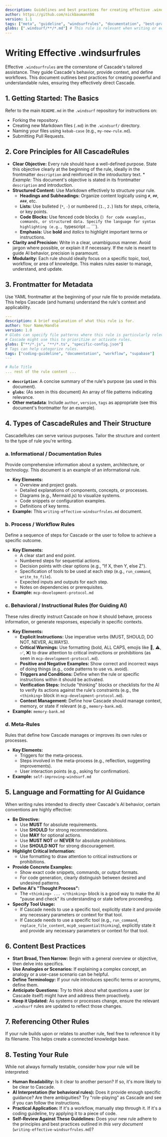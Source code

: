 ```yaml
---
description: Guidelines and best practices for creating effective .windsurfrules to guide Cascade's behavior, knowledge, and workflows.
author: https://github.com/nickbaumann98
version: 1.1
tags: ["meta", "guideline", "windsurfrules", "documentation", "best-practices"]
globs: [".windsurf/**/*.md"] # This rule is relevant when writing or editing any .windsurfrule
---
```


# Writing Effective .windsurfrules

Effective `.windsurfrules` are the cornerstone of Cascade's tailored assistance. They guide Cascade's behavior, provide context, and define workflows. This document outlines best practices for creating powerful and understandable rules, ensuring they effectively direct Cascade.

## 1. Getting Started: The Basics

Refer to the main `README.md` in the `.windsurf` repository for instructions on:
* Forking the repository.
* Creating new Markdown files (`.md`) in the `.windsurf/` directory.
* Naming your files using `kebab-case` (e.g., `my-new-rule.md`).
* Submitting Pull Requests.

## 2. Core Principles for All CascadeRules

* **Clear Objective:** Every rule should have a well-defined purpose. State this objective clearly at the beginning of the rule, ideally in the frontmatter `description` and reinforced in the introductory text.
        * *Example:* This document's objective is stated in its frontmatter `description` and introduction.
* **Structured Content:** Use Markdown effectively to structure your rule.
    * **Headings and Subheadings:** Organize content logically using `#`, `##`, `###`, etc.
    * **Lists:** Use bulleted (`*`, `-`) or numbered (`1.`, `2.`) lists for steps, criteria, or key points.
    * **Code Blocks:** Use fenced code blocks (```) for code examples, commands, or structured data. Specify the language for syntax highlighting (e.g., ```typescript ... ```).
    * **Emphasis:** Use **bold** and *italics* to highlight important terms or instructions.
* **Clarity and Precision:** Write in a clear, unambiguous manner. Avoid jargon where possible, or explain it if necessary. If the rule is meant to guide AI behavior, precision is paramount.
* **Modularity:** Each rule should ideally focus on a specific topic, tool, workflow, or area of knowledge. This makes rules easier to manage, understand, and update.

## 3. Frontmatter for Metadata

Use YAML frontmatter at the beginning of your rule file to provide metadata. This helps Cascade (and humans) understand the rule's context and applicability.

```yaml
---
description: A brief explanation of what this rule is for.
author: Your Name/Handle
version: 1.0
# Globs can specify file patterns where this rule is particularly relevant.
# Cascade might use this to prioritize or activate rules.
globs: ["**/*.js", "**/*.ts", "specific-config.json"]
# Tags can help categorize rules.
tags: ["coding-guideline", "documentation", "workflow", "supabase"]
---

# Rule Title
... rest of the rule content ...
```

* **`description`**: A concise summary of the rule's purpose (as used in this document).
* **`globs`**: (As seen in this document) An array of file patterns indicating relevance.
* **Other metadata**: Include `author`, `version`, `tags` as appropriate (see this document's frontmatter for an example).

## 4. Types of CascadeRules and Their Structure

CascadeRules can serve various purposes. Tailor the structure and content to the type of rule you're writing.

### a. Informational / Documentation Rules
Provide comprehensive information about a system, architecture, or technology. This document is an example of an informational rule.
* **Key Elements:**
    * Overview and project goals.
    * Detailed explanations of components, concepts, or processes.
    * Diagrams (e.g., Mermaid.js) to visualize systems.
    * Code snippets or configuration examples.
    * Definitions of key terms.
* **Example:** This `writing-effective-windsurfrules.md` document.

### b. Process / Workflow Rules
Define a sequence of steps for Cascade or the user to follow to achieve a specific outcome.
* **Key Elements:**
    * A clear start and end point.
    * Numbered steps for sequential actions.
    * Decision points with clear options (e.g., "If X, then Y, else Z").
    * Specification of tools to be used at each step (e.g., `run_command`, `write_to_file`).
    * Expected inputs and outputs for each step.
    * Notes on dependencies or prerequisites.
* **Example:** `mcp-development-protocol.md`

### c. Behavioral / Instructional Rules (for Guiding AI)
These rules directly instruct Cascade on how it should behave, process information, or generate responses, especially in specific contexts.
* **Key Elements:**
    * **Explicit Instructions:** Use imperative verbs (MUST, SHOULD, DO NOT, NEVER, ALWAYS).
    * **Critical Warnings:** Use formatting (bold, ALL CAPS, emojis like 🚨, ⚠️, ✅, ❌) to draw attention to critical instructions or prohibitions (as seen in `mcp-development-protocol.md`).
    * **Positive and Negative Examples:** Show correct and incorrect ways of doing things (e.g., code patterns to use vs. avoid).
    * **Triggers and Conditions:** Define when the rule or specific instructions within it should be activated.
    * **Verification Steps:** Include "thinking" blocks or checklists for the AI to verify its actions against the rule's constraints (e.g., the `<thinking>` block in `mcp-development-protocol.md`).
    * **Context Management:** Define how Cascade should manage context, memory, or state if relevant (e.g., `memory-bank.md`).
* **Example:** `memory-bank.md`

### d. Meta-Rules
Rules that define how Cascade manages or improves its own rules or processes.
* **Key Elements:**
    * Triggers for the meta-process.
    * Steps involved in the meta-process (e.g., reflection, suggesting improvements).
    * User interaction points (e.g., asking for confirmation).
* **Example:** `self-improving-windsurf.md`

## 5. Language and Formatting for AI Guidance

When writing rules intended to directly steer Cascade's AI behavior, certain conventions are highly effective:

* **Be Directive:**
    * Use **MUST** for absolute requirements.
    * Use **SHOULD** for strong recommendations.
    * Use **MAY** for optional actions.
    * Use **MUST NOT** or **NEVER** for absolute prohibitions.
    * Use **SHOULD NOT** for strong discouragement.
* **Highlight Critical Information:**
    * Use formatting to draw attention to critical instructions or prohibitions.
* **Provide Concrete Examples:**
    * Show exact code snippets, commands, or output formats.
    * For code generation, clearly distinguish between desired and undesired patterns.
* **Define AI's "Thought Process":**
    * The `<thinking> ... </thinking>` block is a good way to make the AI "pause and check" its understanding or state before proceeding.
* **Specify Tool Usage:**
    * If Cascade needs to use a specific tool, explicitly state it and provide any necessary parameters or context for that tool.
    * If Cascade needs to use a specific tool (e.g., `run_command`, `replace_file_content`, `mcp0_sequentialthinking`), explicitly state it and provide any necessary parameters or context for that tool.

## 6. Content Best Practices

* **Start Broad, Then Narrow:** Begin with a general overview or objective, then delve into specifics.
* **Use Analogies or Scenarios:** If explaining a complex concept, an analogy or a use-case scenario can be helpful.
* **Define Terminology:** If your rule introduces specific terms or acronyms, define them.
* **Anticipate Questions:** Try to think about what questions a user (or Cascade itself) might have and address them proactively.
* **Keep it Updated:** As systems or processes change, ensure the relevant `.windsurf` rules are updated to reflect those changes.

## 7. Referencing Other Rules

If your rule builds upon or relates to another rule, feel free to reference it by its filename. This helps create a connected knowledge base.

## 8. Testing Your Rule

While not always formally testable, consider how your rule will be interpreted:
* **Human Readability:** Is it clear to another person? If so, it's more likely to be clear to Cascade.
* **AI Interpretation (for behavioral rules):** Does it provide enough specific guidance? Are there ambiguities? Try "role-playing" as Cascade and see if you can follow the instructions.
* **Practical Application:** If it's a workflow, manually step through it. If it's a coding guideline, try applying it to a piece of code.
* **Self-Review Against These Guidelines:** Does your new rule adhere to the principles and best practices outlined in *this very document* (`writing-effective-windsurfrules.md`)?
